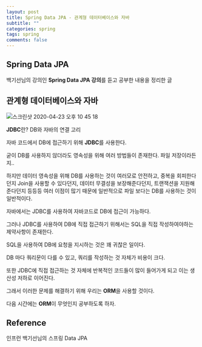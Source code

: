```yaml
---
layout: post
title: Spring Data JPA - 관계형 데이터베이스와 자바
subtitle: ""
categories: spring
tags: spring
comments: false
---
```


## Spring Data JPA

백기선님의 강의인 **Spring Data JPA 강의**를 듣고 공부한 내용을 정리한 글

## 관계형 데이터베이스와 자바

![스크린샷 2020-04-23 오후 10 45 18](https://user-images.githubusercontent.com/43809168/80105886-1ddf4380-85b4-11ea-8434-220f52cb65fb.png)

**JDBC**란? DB와 자바의 연결 고리

자바 코드에서 DB에 접근하기 위해 **JDBC**를 사용한다.

굳이 DB를 사용하지 않더라도 영속성을 위해 여러 방법들이 존재한다. 파일 저장이라든지..

하지만 데이터 영속성을 위해 DB를 사용하는 것이 여러모로 안전하고, 중복을 회피한다던지 Join을 사용할 수 있다던지, 데이터 무결성을 보장해준다던지, 트랜잭션을 지원해준다던지 등등등 여러 이점이 많기 때문에 일반적으로 파일 보다는 DB를 사용하는 것이 일반적이다.

자바에서는 JDBC를 사용하여 자바코드로 DB에 접근이 가능하다.

그러나 JDBC를 사용하여 DB에 직접 접근하기 위해서는 SQL을 직접 작성하여야하는 제약사항이 존재한다.

SQL을 사용하여 DB에 요청을 지시하는 것은 꽤 귀찮은 일이다.

DB 마다 쿼리문이 다를 수 있고, 쿼리를 작성하는 것 자체가 비용이 크다.

또한 JDBC에 직접 접근하는 것 자체에 반복적인 코드들이 많이 들어가게 되고 이는 생산성 저하로 이어진다.

그래서 이러한 문제를 해결하기 위해 우리는 **ORM**을 사용할 것이다.

다음 시간에는 **ORM**이 무엇인지 공부하도록 하자.

## Reference

인프런 백기선님의 스프링 Data JPA
